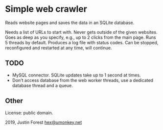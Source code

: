 # Simple web crawler

Reads website pages and saves the data in an SQLite database.

Needs a list of URLs to start with.
Never gets outside of the given websites.
Goes as deep as you specify, e.g., up to 2 clicks from the main page.
Runs 5 threads by default.
Produces a log file with status codes.
Can be stopped, reconfigured and restarted at any time, will continue.

## TODO

- MySQL connector.  SQLite updates take up to 1 second at times.
- Don't access database from the web worker threads, use a dedicated database thread and a queue.

## Other

License: public domain.

2019, Justin Forest <hex@umonkey.net>

